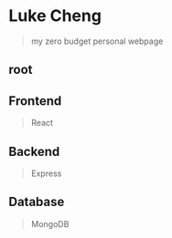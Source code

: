 # Luke Cheng

> my zero budget personal webpage

## root

## Frontend

> React

## Backend

> Express 

## Database

> MongoDB